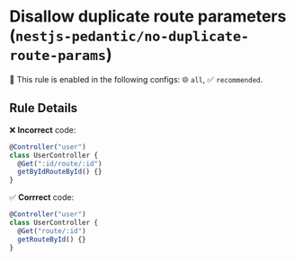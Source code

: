 # Disallow duplicate route parameters (`nestjs-pedantic/no-duplicate-route-params`)

💼 This rule is enabled in the following configs: 🌐 `all`, ✅ `recommended`.

<!-- end auto-generated rule header -->

## Rule Details

❌ **Incorrect** code:

```ts
@Controller("user")
class UserController {
  @Get(":id/route/:id")
  getByIdRouteById() {}
}
```

✅ **Corrrect** code:

```ts
@Controller("user")
class UserController {
  @Get("route/:id")
  getRouteById() {}
}
```
